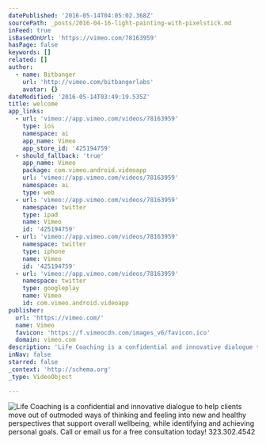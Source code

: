 ```yaml
---
datePublished: '2016-05-14T04:05:02.368Z'
sourcePath: _posts/2016-04-16-light-painting-with-pixelstick.md
inFeed: true
isBasedOnUrl: 'https://vimeo.com/78163959'
hasPage: false
keywords: []
related: []
author:
  - name: Bitbanger
    url: 'http://vimeo.com/bitbangerlabs'
    avatar: {}
dateModified: '2016-05-14T03:49:19.535Z'
title: welcome
app_links:
  - url: 'vimeo://app.vimeo.com/videos/78163959'
    type: ios
    namespace: ai
    app_name: Vimeo
    app_store_id: '425194759'
  - should_fallback: 'true'
    app_name: Vimeo
    package: com.vimeo.android.videoapp
    url: 'vimeo://app.vimeo.com/videos/78163959'
    namespace: ai
    type: web
  - url: 'vimeo://app.vimeo.com/videos/78163959'
    namespace: twitter
    type: ipad
    name: Vimeo
    id: '425194759'
  - url: 'vimeo://app.vimeo.com/videos/78163959'
    namespace: twitter
    type: iphone
    name: Vimeo
    id: '425194759'
  - url: 'vimeo://app.vimeo.com/videos/78163959'
    namespace: twitter
    type: googleplay
    name: Vimeo
    id: com.vimeo.android.videoapp
publisher:
  url: 'https://vimeo.com/'
  name: Vimeo
  favicon: 'https://f.vimeocdn.com/images_v6/favicon.ico'
  domain: vimeo.com
description: 'Life Coaching is a confidential and innovative dialogue to help clients move out of outmoded ways of thinking and feeling into new and healthy perspectives that support overall wellbeing, while identifying and achieving personal goals.  Call or email us for a free consultation today! 323.302.4542'
inNav: false
starred: false
_context: 'http://schema.org'
_type: VideoObject

---
```

![Life Coaching is a confidential and innovative dialogue to help clients move out of outmoded ways of thinking and feeling into new and healthy perspectives that support overall wellbeing, while identifying and achieving personal goals.  Call or email us for a free consultation today! 323.302.4542](https://the-grid-user-content.s3-us-west-2.amazonaws.com/e77014d5-e28e-4b5a-9139-a2af63581994.jpg)